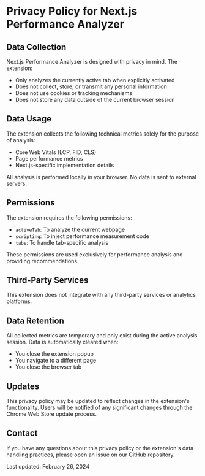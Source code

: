 # Privacy Policy for Next.js Performance Analyzer

## Data Collection

Next.js Performance Analyzer is designed with privacy in mind. The extension:
- Only analyzes the currently active tab when explicitly activated
- Does not collect, store, or transmit any personal information
- Does not use cookies or tracking mechanisms
- Does not store any data outside of the current browser session

## Data Usage

The extension collects the following technical metrics solely for the purpose of analysis:
- Core Web Vitals (LCP, FID, CLS)
- Page performance metrics
- Next.js-specific implementation details

All analysis is performed locally in your browser. No data is sent to external servers.

## Permissions

The extension requires the following permissions:
- `activeTab`: To analyze the current webpage
- `scripting`: To inject performance measurement code
- `tabs`: To handle tab-specific analysis

These permissions are used exclusively for performance analysis and providing recommendations.

## Third-Party Services

This extension does not integrate with any third-party services or analytics platforms.

## Data Retention

All collected metrics are temporary and only exist during the active analysis session. Data is automatically cleared when:
- You close the extension popup
- You navigate to a different page
- You close the browser tab

## Updates

This privacy policy may be updated to reflect changes in the extension's functionality. Users will be notified of any significant changes through the Chrome Web Store update process.

## Contact

If you have any questions about this privacy policy or the extension's data handling practices, please open an issue on our GitHub repository.

Last updated: February 26, 2024 